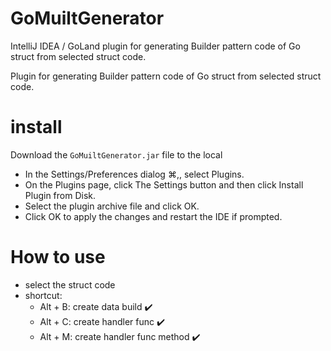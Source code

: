 # GoMuiltGenerator

IntelliJ IDEA / GoLand plugin for generating Builder pattern code of Go struct from selected struct code.

Plugin for generating Builder pattern code of Go struct from selected struct code.<br/>

# install

Download the `GoMuiltGenerator.jar` file to the local

* In the Settings/Preferences dialog ⌘,, select Plugins.
* On the Plugins page, click The Settings button and then click Install Plugin from Disk.
* Select the plugin archive file and click OK.
* Click OK to apply the changes and restart the IDE if prompted.

# How to use
* select the struct code
* shortcut:
    - Alt + B: create data build ✔️
    - Alt + C: create handler func ✔️
    - Alt + M: create handler func method ✔️